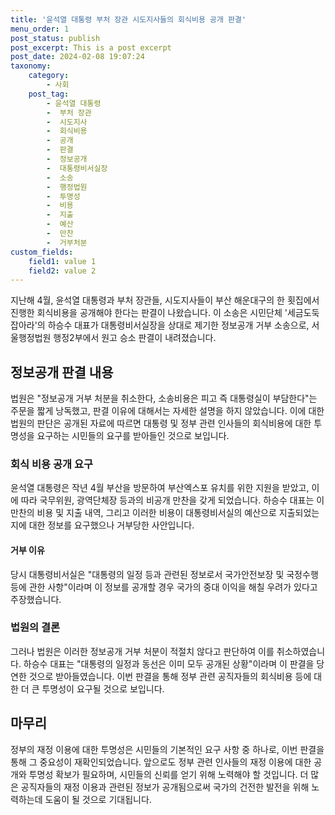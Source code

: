 ```yaml
---
title: '윤석열 대통령 부처 장관 시도지사들의 회식비용 공개 판결'
menu_order: 1
post_status: publish
post_excerpt: This is a post excerpt
post_date: 2024-02-08 19:07:24
taxonomy:
    category:
        - 사회
    post_tag:
        - 윤석열 대통령
        -  부처 장관
        -  시도지사
        -  회식비용
        -  공개
        -  판결
        -  정보공개
        -  대통령비서실장
        -  소송
        -  행정법원
        -  투명성
        -  비용
        -  지출
        -  예산
        -  만찬
        -  거부처분
custom_fields:
    field1: value 1
    field2: value 2
---
```


지난해 4월, 윤석열 대통령과 부처 장관들, 시도지사들이 부산 해운대구의 한 횟집에서 진행한 회식비용을 공개해야 한다는 판결이 나왔습니다. 이 소송은 시민단체 '세금도둑잡아라'의 하승수 대표가 대통령비서실장을 상대로 제기한 정보공개 거부 소송으로, 서울행정법원 행정2부에서 원고 승소 판결이 내려졌습니다.
## 정보공개 판결 내용
법원은 "정보공개 거부 처분을 취소한다, 소송비용은 피고 즉 대통령실이 부담한다"는 주문을 짧게 낭독했고, 판결 이유에 대해서는 자세한 설명을 하지 않았습니다. 이에 대한 법원의 판단은 공개된 자료에 따르면 대통령 및 정부 관련 인사들의 회식비용에 대한 투명성을 요구하는 시민들의 요구를 받아들인 것으로 보입니다.
### 회식 비용 공개 요구
윤석열 대통령은 작년 4월 부산을 방문하여 부산엑스포 유치를 위한 지원을 받았고, 이에 따라 국무위원, 광역단체장 등과의 비공개 만찬을 갖게 되었습니다. 하승수 대표는 이 만찬의 비용 및 지출 내역, 그리고 이러한 비용이 대통령비서실의 예산으로 지출되었는지에 대한 정보를 요구했으나 거부당한 사안입니다.
#### 거부 이유
당시 대통령비서실은 "대통령의 일정 등과 관련된 정보로서 국가안전보장 및 국정수행 등에 관한 사항"이라며 이 정보를 공개할 경우 국가의 중대 이익을 해칠 우려가 있다고 주장했습니다.
### 법원의 결론
그러나 법원은 이러한 정보공개 거부 처분이 적절치 않다고 판단하여 이를 취소하였습니다. 하승수 대표는 "대통령의 일정과 동선은 이미 모두 공개된 상황"이라며 이 판결을 당연한 것으로 받아들였습니다. 이번 판결을 통해 정부 관련 공직자들의 회식비용 등에 대한 더 큰 투명성이 요구될 것으로 보입니다.
## 마무리
정부의 재정 이용에 대한 투명성은 시민들의 기본적인 요구 사항 중 하나로, 이번 판결을 통해 그 중요성이 재확인되었습니다. 앞으로도 정부 관련 인사들의 재정 이용에 대한 공개와 투명성 확보가 필요하며, 시민들의 신뢰를 얻기 위해 노력해야 할 것입니다. 더 많은 공직자들의 재정 이용과 관련된 정보가 공개됨으로써 국가의 건전한 발전을 위해 노력하는데 도움이 될 것으로 기대됩니다.
